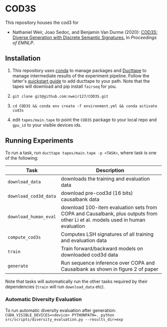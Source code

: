 # COD3S
This repository houses the cod3 for 
 - Nathaniel Weir, Joao Sedoc, and Benjamin Van Durme (2020): 
   [COD3S: Diverse Generation with Discrete Semantic Signatures.](https://arxiv.org/pdf/2010.02882.pdf) In _Proceedings of EMNLP_.
## Installation
1. This repository uses [conda](https://docs.conda.io/en/latest/miniconda.html) to manage packages and [Ducttape](https://github.com/jhclark/ducttape) to manage intermediate results 
of the experiment pipeline. Follow the latter's [quickstart guide](https://github.com/jhclark/ducttape#quick-start) to add ducttape to your path. Note that the tapes will download and pip install `fairseq` for you.  

2. `git clone git@github.com:nweir127/COD3S.git`
3. `cd COD3S && conda env create -f environment.yml && conda activate cod3s`
4. edit `tapes/main.tape` to point the `COD3S` package to your local repo and `gpu_id` to your visible devices ids.


## Running Experiments
To run a task, run `ducttape tapes/main.tape -p <TASK>`, where task is one of the following:

| Task           | Description                                                      |
|----------------|------------------------------------------------------------------|
| `download_data`| downloads the training and evaluation data              |
| `download_cod3d_data` | download pre-cod3d (16 bits) causalbank data |
| `download_human_eval` | download 100-item evaluation sets from COPA and Causalbank, plus outputs from other Li et al. models used in human evaluation |
| `compute_cod3s`  | Computes LSH signatures of all training and evaluation data      |
| `train`   |    Train forward/backward models on downloaded cod3d data       |
| `generate` | Run sequence inference over COPA and Causalbank as shown in figure 2 of paper |

Note that tasks will automatically run the other tasks required by their dependencies (`train` will run `download_data` etc).
### Automatic Diversity Evaluation
To run automatic diversity evaluation after generation:
`CUDA_VISIBLE_DEVICES=<device> PYTHONPATH=. python src/scripts/diversity_evaluation.py --results_dir=exp`
